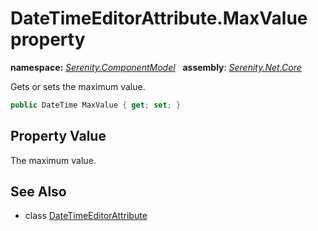 # DateTimeEditorAttribute.MaxValue property
**namespace:** *[Serenity.ComponentModel](../../README.md#serenity.componentmodel-namespace)*   **assembly**: *[Serenity.Net.Core](../../README.md)*

Gets or sets the maximum value.

```csharp
public DateTime MaxValue { get; set; }
```

## Property Value

The maximum value.

## See Also

* class [DateTimeEditorAttribute](../DateTimeEditorAttribute.md)